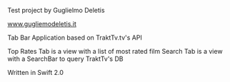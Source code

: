Test project by Guglielmo Deletis

www.gugliemodeletis.it

Tab Bar Application based on TraktTv.tv's API

Top Rates Tab is a view with a list of most rated film
Search Tab is a view with a SearchBar to query TraktTv's DB

Written in Swift 2.0
